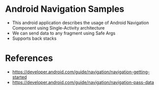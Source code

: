 # Android Navigation Samples

- This android application describes the usage of Android Navigation Component using Single-Activity architecture
- We can send data to any fragment using Safe Args
- Supports back stacks

# References

- https://developer.android.com/guide/navigation/navigation-getting-started
- https://developer.android.com/guide/navigation/navigation-pass-data


